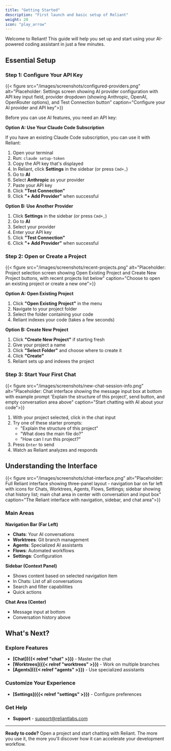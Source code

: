 ```yaml
---
title: "Getting Started"
description: "First launch and basic setup of Reliant"
weight: 20
icon: "play_arrow"
---
```


Welcome to Reliant! This guide will help you set up and start using your AI-powered coding assistant in just a few minutes.

## Essential Setup

### Step 1: Configure Your API Key

{{< figure src="/images/screenshots/configured-providers.png" alt="Placeholder: Settings screen showing AI provider configuration with API key input field, provider dropdown (showing Anthropic, OpenAI, OpenRouter options), and Test Connection button" caption="Configure your AI provider and API key">}}

Before you can use AI features, you need an API key:

**Option A: Use Your Claude Code Subscription**

If you have an existing Claude Code subscription, you can use it with Reliant:

1. Open your terminal
2. Run: `claude setup-token`
3. Copy the API key that's displayed
4. In Reliant, click **Settings** in the sidebar (or press `Cmd+,`)
5. Go to **AI**
6. Select **Anthropic** as your provider
7. Paste your API key
8. Click **"Test Connection"**
9. Click **"+ Add Provider"** when successful

**Option B: Use Another Provider**

1. Click **Settings** in the sidebar (or press `Cmd+,`)
2. Go to **AI**
3. Select your provider
4. Enter your API key
5. Click **"Test Connection"**
6. Click **"+ Add Provider"** when successful

### Step 2: Open or Create a Project

{{< figure src="/images/screenshots/recent-projects.png" alt="Placeholder: Project selection screen showing Open Existing Project and Create New Project buttons, with recent projects list below" caption="Choose to open an existing project or create a new one">}}

**Option A: Open Existing Project**
1. Click **"Open Existing Project"** in the menu
2. Navigate to your project folder
3. Select the folder containing your code
4. Reliant indexes your code (takes a few seconds)

**Option B: Create New Project**
1. Click **"Create New Project"** if starting fresh
2. Give your project a name
3. Click **"Select Folder"** and choose where to create it
4. Click **"Create"**
5. Reliant sets up and indexes the project

### Step 3: Start Your First Chat

{{< figure src="/images/screenshots/new-chat-session-info.png" alt="Placeholder: Chat interface showing the message input box at bottom with example prompt 'Explain the structure of this project', send button, and empty conversation area above" caption="Start chatting with AI about your code">}}

1. With your project selected, click in the chat input
2. Try one of these starter prompts:
   - "Explain the structure of this project"
   - "What does the main file do?"
   - "How can I run this project?"
3. Press `Enter` to send
4. Watch as Reliant analyzes and responds

## Understanding the Interface

{{< figure src="/images/screenshots/chat-interface.png" alt="Placeholder: Full Reliant interface showing three-panel layout - navigation bar on far left with icons for Chats, Worktrees, Agents, Flows, Settings; sidebar showing chat history list; main chat area in center with conversation and input box" caption="The Reliant interface with navigation, sidebar, and chat area">}}

### Main Areas

**Navigation Bar (Far Left)**
- **Chats**: Your AI conversations
- **Worktrees**: Git branch management
- **Agents**: Specialized AI assistants
- **Flows**: Automated workflows
- **Settings**: Configuration

**Sidebar (Context Panel)**
- Shows content based on selected navigation item
- In Chats: List of all conversations
- Search and filter capabilities
- Quick actions

**Chat Area (Center)**
- Message input at bottom
- Conversation history above

## What's Next?

### Explore Features

- **[Chat]({{< relref "chat" >}})** - Master the chat
- **[Worktrees]({{< relref "worktrees" >}})** - Work on multiple branches
- **[Agents]({{< relref "agents" >}})** - Use specialized assistants

### Customize Your Experience

- **[Settings]({{< relref "settings" >}})** - Configure preferences

### Get Help

- **Support** - support@reliantlabs.com

---

**Ready to code?** Open a project and start chatting with Reliant. The more you use it, the more you'll discover how it can accelerate your development workflow.